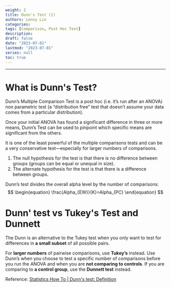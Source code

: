 ```yaml
---
weight: 2
title: Dunn's Test (1)
authors: Lenny Lin
categories: 
tags: [Comparison, Post Hoc Test]
description:
draft: false
date: "2023-07-01"
lastmod: "2023-07-01"
series: null
toc: true
---
```




<!--more-->
---

<h1>What is Dunn's Test?</h1>
Dunn’s Multiple Comparison Test is a post hoc (i.e. it’s run after an ANOVA) non parametric test (a “distribution free” test that doesn’t assume your data comes from a particular distribution).

Once your initial ANOVA has found a significant difference in three or more means, Dunn’s Test can be used to pinpoint which specific means are significant from the others. 

It is one of the least powerful of the multiple comparisons tests and can be a very conservative test—especially for larger numbers of comparisons. 

<ol>
<li>The null hypothesis for the test is that there is no difference between groups (groups can be equal or unequal in size).</li>
<li>The alternate hypothesis for the test is that there is a difference between groups.</li>
</ol>

Dunn’s test divides the overall alpha level by the number of comparisons:
$$
\begin{equation}
\frac{Alpha_{EW}}{K}=Alpha_{PC}  
\end{equation}
$$


<h1>Dunn' test vs Tukey's Test and Dunnett</h1> 

The Dunn is an alternative to the Tukey test when you only want to test for differences in <b>a small subset</b> of all possible pairs.

For <b>larger numbers</b> of pairwise comparisons, use <b>Tukey’s</b> instead. Use Dunn’s when you choose to test a specific number of comparisons before you run the ANOVA and when you are <b>not comparing to controls</b>. If you are comparing to <b>a control group</b>, use the <b>Dunnett test</b> instead.


Reference: <a href = "https://www.statisticshowto.com/dunns-test/" target="_blank" rel="noopener noreferrer">Statistics How To | Dunn's test: Definition</a>